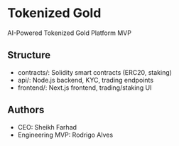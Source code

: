 # Tokenized Gold
AI-Powered Tokenized Gold Platform MVP

## Structure
- contracts/: Solidity smart contracts (ERC20, staking)
- api/: Node.js backend, KYC, trading endpoints
- frontend/: Next.js frontend, trading/staking UI

## Authors
- CEO: Sheikh Farhad
- Engineering MVP: Rodrigo Alves

